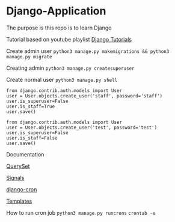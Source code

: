 # Django-Application
The purpose is this repo is to learn Django

Tutorial based on youtube playlist [Django Tutorials](https://www.youtube.com/playlist?list=PL-osiE80TeTtoQCKZ03TU5fNfx2UY6U4p)

Create admin user
`python3 manage.py makemigrations && python3 manage.py migrate`

Creating admin
`python3 manage.py createsuperuser`

Create normal user
`python3 manage.py shell`
```python3
from django.contrib.auth.models import User
user = User.objects.create_user('staff', password='staff')
user.is_superuser=False
user.is_staff=True
user.save()

from django.contrib.auth.models import User
user = User.objects.create_user('test', password='test')
user.is_superuser=False
user.is_staff=False
user.save()
```

Documentation

[QuerySet](https://docs.djangoproject.com/en/3.0/ref/models/querysets/)

[Signals](https://docs.djangoproject.com/en/3.0/topics/signals/)

[django-cron](https://django-cron.readthedocs.io/en/latest/)

[Templates](https://docs.djangoproject.com/en/3.0/topics/templates/)

How to run cron job
`python3 manage.py runcrons`
`crontab -e`